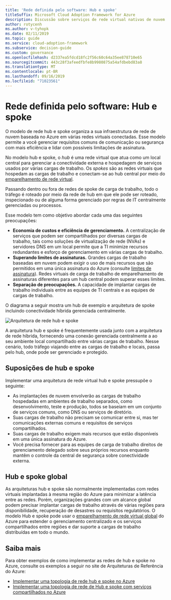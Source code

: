 ```yaml
---
title: 'Rede definida pelo software: Hub e spoke'
titleSuffix: Microsoft Cloud Adoption Framework for Azure
description: Discussão sobre serviços de rede virtual nativas de nuvem.
author: rotycenh
ms.author: v-tyhopk
ms.date: 02/11/2019
ms.topic: guide
ms.service: cloud-adoption-framework
ms.subservice: decision-guide
ms.custom: governance
ms.openlocfilehash: d2337ea5fdcd18fc2f56c60c64a35ee878710e65
ms.sourcegitcommit: 443c28f3afeedfbfe8b9980875a54afdbebd83a8
ms.translationtype: MT
ms.contentlocale: pt-BR
ms.lasthandoff: 09/16/2019
ms.locfileid: "71023561"
---
```

# <a name="software-defined-networking-hub-and-spoke"></a>Rede definida pelo software: Hub e spoke

O modelo de rede hub e spoke organiza a sua infraestrutura de rede de nuvem baseada no Azure em várias redes virtuais conectadas. Esse modelo permite a você gerenciar requisitos comuns de comunicação ou segurança com mais eficiência e lidar com possíveis limitações de assinatura.

No modelo hub e spoke, o _hub_ é uma rede virtual que atua como um local central para gerenciar a conectividade externa e hospedagem de serviços usados por várias cargas de trabalho. Os _spokes_ são as redes virtuais que hospedam as cargas de trabalho e conectam-se ao hub central por meio do [emparelhamento de rede virtual](https://docs.microsoft.com/azure/virtual-network/virtual-network-peering-overview).

Passando dentro ou fora de redes de spoke de carga de trabalho, todo o tráfego é roteado por meio da rede de hub em que ele pode ser roteado, inspecionado ou de alguma forma gerenciado por regras de IT centralmente gerenciadas ou processos.

Esse modelo tem como objetivo abordar cada uma das seguintes preocupações:

- **Economia de custos e eficiência de gerenciamento.** A centralização de serviços que podem ser compartilhados por diversas cargas de trabalho, tais como soluções de virtualização de rede (NVAs) e servidores DNS em um local permite que a TI minimize recursos redundantes e esforço de gerenciamento em várias cargas de trabalho.
- **Superando limites de assinaturas.** Grandes cargas de trabalho baseadas em nuvem podem exigir o uso de mais recursos que são permitidos em uma única assinatura do Azure (consulte [limites de assinatura](https://docs.microsoft.com/azure/azure-subscription-service-limits)). Redes virtuais de carga de trabalho de emparelhamento de assinaturas diferentes para um hub central podem superar esses limites.
- **Separação de preocupações.** A capacidade de implantar cargas de trabalho individuais entre as equipes de TI centrais e as equipes de cargas de trabalho.

O diagrama a seguir mostra um hub de exemplo e arquitetura de spoke incluindo conectividade híbrida gerenciada centralmente.

![Arquitetura de rede hub e spoke](https://docs.microsoft.com/azure/architecture/reference-architectures/hybrid-networking/images/hub-spoke.png)

A arquitetura hub e spoke é frequentemente usada junto com a arquitetura de rede híbrida, fornecendo uma conexão gerenciada centralmente a ao seu ambiente local compartilhado entre várias cargas de trabalho. Nesse cenário, todo tráfego viajando entre as cargas de trabalho e locais, passa pelo hub, onde pode ser gerenciado e protegido.

## <a name="hub-and-spoke-assumptions"></a>Suposições de hub e spoke

Implementar uma arquitetura de rede virtual hub e spoke pressupõe o seguinte:

- As implantações de nuvem envolverão as cargas de trabalho hospedadas em ambientes de trabalho separados, como desenvolvimento, teste e produção, todos se baseiam em um conjunto de serviços comuns, como DNS ou serviços de diretório.
- Suas cargas de trabalho não precisam se comunicar entre si, mas ter comunicações externas comuns e requisitos de serviços compartilhados.
- Suas cargas de trabalho exigem mais recursos que estão disponíveis em uma única assinatura do Azure.
- Você precisa fornecer para as equipes de carga de trabalho direitos de gerenciamento delegado sobre seus próprios recursos enquanto mantêm o controle da central de segurança sobre conectividade externa.

## <a name="global-hub-and-spoke"></a>Hub e spoke global

As arquiteturas hub e spoke são normalmente implementadas com redes virtuais implantadas à mesma região do Azure para minimizar a latência entre as redes. Porém, organizações grandes com um alcance global podem precisar implantar cargas de trabalho através de várias regiões para disponibilidade, recuperação de desastres ou requisitos regulatórios. O modelo Hub e spoke pode usar o [emparelhamento de rede virtual global](https://docs.microsoft.com/azure/virtual-network/virtual-network-peering-overview) do Azure para estender o gerenciamento centralizado e os serviços compartilhados entre regiões e dar suporte a cargas de trabalho distribuídas em todo o mundo.

## <a name="learn-more"></a>Saiba mais

Para obter exemplos de como implementar as redes de hub e spoke no Azure, consulte os exemplos a seguir no site de Arquiteturas de Referência do Azure:

- [Implementar uma topologia de rede hub e spoke no Azure](https://docs.microsoft.com/azure/architecture/reference-architectures/hybrid-networking/hub-spoke)
- [Implementar uma topologia de rede de Hub e spoke com serviços compartilhados no Azure](https://docs.microsoft.com/azure/architecture/reference-architectures/hybrid-networking/shared-services)

